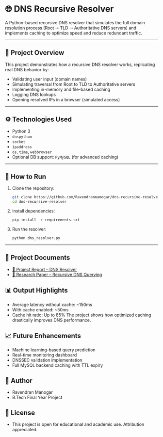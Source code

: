 # 🌐 DNS Recursive Resolver

A Python-based recursive DNS resolver that simulates the full domain resolution process (Root ➝ TLD ➝ Authoritative DNS servers) and implements caching to optimize speed and reduce redundant traffic.

---

## 📄 Project Overview

This project demonstrates how a recursive DNS resolver works, replicating real DNS behavior by:
- Validating user input (domain names)
- Simulating traversal from Root to TLD to Authoritative servers
- Implementing in-memory and file-based caching
- Logging DNS lookups
- Opening resolved IPs in a browser (simulated access)

---

## ⚙️ Technologies Used

- Python 3
- `dnspython`
- `socket`
- `ipaddress`
- `os`, `time`, `webbrowser`
- Optional DB support: `PyMySQL` (for advanced caching)

---

## 🚀 How to Run

1. Clone the repository:
   ```bash
   git clone https://github.com/Ravendrannamogar/dns-recursive-resolver.git
   cd dns-recursive-resolver
2. Install dependencies:
    ```bash
    pip install -r requirements.txt

3. Run the resolver:
    ```bash
    python dns_resolver.py

---

## 📘  Project Documents

- [📘 Project Report – DNS Resolver](DNS_Resolver_Project_Report.docx)
- [📕 Research Paper – Recursive DNS Querying](DNS_Recursive_Query_Paper.docx)


## 📊 Output Highlights

- Average latency without cache: ~150ms
- With cache enabled: ~50ms
- Cache hit ratio: Up to 85%
The project shows how optimized caching drastically improves DNS performance.


## 📈 Future Enhancements

- Machine learning-based query prediction
- Real-time monitoring dashboard
- DNSSEC validation implementation
- Full MySQL backend caching with TTL expiry


## 🧠 Author

- Ravendran Manogar
- B.Tech Final Year Project


## 📌 License

- This project is open for educational and academic use. Attribution appreciated.

